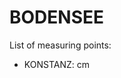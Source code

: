 # BODENSEE

List of measuring points:

* KONSTANZ: <Value topic="rivers/pegel-online/BODENSEE/KONSTANZ/measurementValue"/> cm
